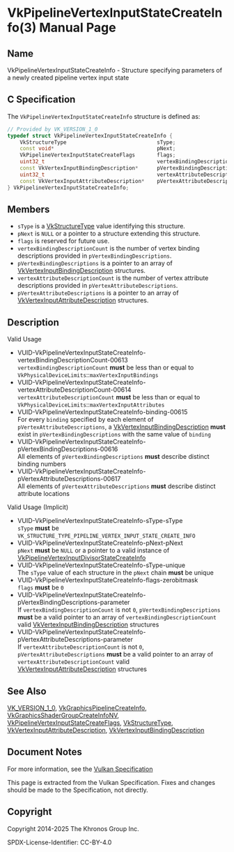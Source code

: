 # VkPipelineVertexInputStateCreateInfo(3) Manual Page

## Name

VkPipelineVertexInputStateCreateInfo - Structure specifying parameters of a newly created pipeline vertex input state



## [](#_c_specification)C Specification

The `VkPipelineVertexInputStateCreateInfo` structure is defined as:

```c++
// Provided by VK_VERSION_1_0
typedef struct VkPipelineVertexInputStateCreateInfo {
    VkStructureType                             sType;
    const void*                                 pNext;
    VkPipelineVertexInputStateCreateFlags       flags;
    uint32_t                                    vertexBindingDescriptionCount;
    const VkVertexInputBindingDescription*      pVertexBindingDescriptions;
    uint32_t                                    vertexAttributeDescriptionCount;
    const VkVertexInputAttributeDescription*    pVertexAttributeDescriptions;
} VkPipelineVertexInputStateCreateInfo;
```

## [](#_members)Members

- `sType` is a [VkStructureType](https://registry.khronos.org/vulkan/specs/latest/man/html/VkStructureType.html) value identifying this structure.
- `pNext` is `NULL` or a pointer to a structure extending this structure.
- `flags` is reserved for future use.
- `vertexBindingDescriptionCount` is the number of vertex binding descriptions provided in `pVertexBindingDescriptions`.
- `pVertexBindingDescriptions` is a pointer to an array of [VkVertexInputBindingDescription](https://registry.khronos.org/vulkan/specs/latest/man/html/VkVertexInputBindingDescription.html) structures.
- `vertexAttributeDescriptionCount` is the number of vertex attribute descriptions provided in `pVertexAttributeDescriptions`.
- `pVertexAttributeDescriptions` is a pointer to an array of [VkVertexInputAttributeDescription](https://registry.khronos.org/vulkan/specs/latest/man/html/VkVertexInputAttributeDescription.html) structures.

## [](#_description)Description

Valid Usage

- [](#VUID-VkPipelineVertexInputStateCreateInfo-vertexBindingDescriptionCount-00613)VUID-VkPipelineVertexInputStateCreateInfo-vertexBindingDescriptionCount-00613  
  `vertexBindingDescriptionCount` **must** be less than or equal to `VkPhysicalDeviceLimits`::`maxVertexInputBindings`
- [](#VUID-VkPipelineVertexInputStateCreateInfo-vertexAttributeDescriptionCount-00614)VUID-VkPipelineVertexInputStateCreateInfo-vertexAttributeDescriptionCount-00614  
  `vertexAttributeDescriptionCount` **must** be less than or equal to `VkPhysicalDeviceLimits`::`maxVertexInputAttributes`
- [](#VUID-VkPipelineVertexInputStateCreateInfo-binding-00615)VUID-VkPipelineVertexInputStateCreateInfo-binding-00615  
  For every `binding` specified by each element of `pVertexAttributeDescriptions`, a [VkVertexInputBindingDescription](https://registry.khronos.org/vulkan/specs/latest/man/html/VkVertexInputBindingDescription.html) **must** exist in `pVertexBindingDescriptions` with the same value of `binding`
- [](#VUID-VkPipelineVertexInputStateCreateInfo-pVertexBindingDescriptions-00616)VUID-VkPipelineVertexInputStateCreateInfo-pVertexBindingDescriptions-00616  
  All elements of `pVertexBindingDescriptions` **must** describe distinct binding numbers
- [](#VUID-VkPipelineVertexInputStateCreateInfo-pVertexAttributeDescriptions-00617)VUID-VkPipelineVertexInputStateCreateInfo-pVertexAttributeDescriptions-00617  
  All elements of `pVertexAttributeDescriptions` **must** describe distinct attribute locations

Valid Usage (Implicit)

- [](#VUID-VkPipelineVertexInputStateCreateInfo-sType-sType)VUID-VkPipelineVertexInputStateCreateInfo-sType-sType  
  `sType` **must** be `VK_STRUCTURE_TYPE_PIPELINE_VERTEX_INPUT_STATE_CREATE_INFO`
- [](#VUID-VkPipelineVertexInputStateCreateInfo-pNext-pNext)VUID-VkPipelineVertexInputStateCreateInfo-pNext-pNext  
  `pNext` **must** be `NULL` or a pointer to a valid instance of [VkPipelineVertexInputDivisorStateCreateInfo](https://registry.khronos.org/vulkan/specs/latest/man/html/VkPipelineVertexInputDivisorStateCreateInfo.html)
- [](#VUID-VkPipelineVertexInputStateCreateInfo-sType-unique)VUID-VkPipelineVertexInputStateCreateInfo-sType-unique  
  The `sType` value of each structure in the `pNext` chain **must** be unique
- [](#VUID-VkPipelineVertexInputStateCreateInfo-flags-zerobitmask)VUID-VkPipelineVertexInputStateCreateInfo-flags-zerobitmask  
  `flags` **must** be `0`
- [](#VUID-VkPipelineVertexInputStateCreateInfo-pVertexBindingDescriptions-parameter)VUID-VkPipelineVertexInputStateCreateInfo-pVertexBindingDescriptions-parameter  
  If `vertexBindingDescriptionCount` is not `0`, `pVertexBindingDescriptions` **must** be a valid pointer to an array of `vertexBindingDescriptionCount` valid [VkVertexInputBindingDescription](https://registry.khronos.org/vulkan/specs/latest/man/html/VkVertexInputBindingDescription.html) structures
- [](#VUID-VkPipelineVertexInputStateCreateInfo-pVertexAttributeDescriptions-parameter)VUID-VkPipelineVertexInputStateCreateInfo-pVertexAttributeDescriptions-parameter  
  If `vertexAttributeDescriptionCount` is not `0`, `pVertexAttributeDescriptions` **must** be a valid pointer to an array of `vertexAttributeDescriptionCount` valid [VkVertexInputAttributeDescription](https://registry.khronos.org/vulkan/specs/latest/man/html/VkVertexInputAttributeDescription.html) structures

## [](#_see_also)See Also

[VK\_VERSION\_1\_0](https://registry.khronos.org/vulkan/specs/latest/man/html/VK_VERSION_1_0.html), [VkGraphicsPipelineCreateInfo](https://registry.khronos.org/vulkan/specs/latest/man/html/VkGraphicsPipelineCreateInfo.html), [VkGraphicsShaderGroupCreateInfoNV](https://registry.khronos.org/vulkan/specs/latest/man/html/VkGraphicsShaderGroupCreateInfoNV.html), [VkPipelineVertexInputStateCreateFlags](https://registry.khronos.org/vulkan/specs/latest/man/html/VkPipelineVertexInputStateCreateFlags.html), [VkStructureType](https://registry.khronos.org/vulkan/specs/latest/man/html/VkStructureType.html), [VkVertexInputAttributeDescription](https://registry.khronos.org/vulkan/specs/latest/man/html/VkVertexInputAttributeDescription.html), [VkVertexInputBindingDescription](https://registry.khronos.org/vulkan/specs/latest/man/html/VkVertexInputBindingDescription.html)

## [](#_document_notes)Document Notes

For more information, see the [Vulkan Specification](https://registry.khronos.org/vulkan/specs/latest/html/vkspec.html#VkPipelineVertexInputStateCreateInfo)

This page is extracted from the Vulkan Specification. Fixes and changes should be made to the Specification, not directly.

## [](#_copyright)Copyright

Copyright 2014-2025 The Khronos Group Inc.

SPDX-License-Identifier: CC-BY-4.0